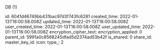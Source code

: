 DB (1)

id: 6041d46749bb431bac97d3f743fc6281
created_time: 2022-01-13T16:00:58.008Z
updated_time: 2022-01-13T16:00:58.008Z
user_created_time: 2022-01-13T16:00:58.008Z
user_updated_time: 2022-01-13T16:00:58.008Z
encryption_cipher_text: 
encryption_applied: 0
parent_id: 5991a0c8568245dfad5d2374ad53b42f
is_shared: 0
share_id: 
master_key_id: 
icon: 
type_: 2